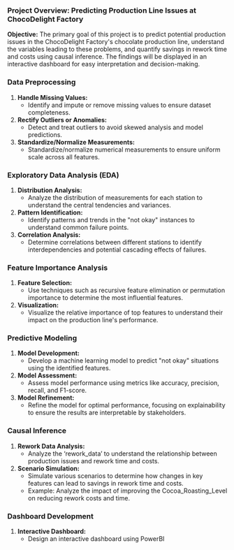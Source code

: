### Project Overview: Predicting Production Line Issues at ChocoDelight Factory

**Objective:**
The primary goal of this project is to predict potential production issues in the ChocoDelight Factory's chocolate production line, understand the variables leading to these problems, and quantify savings in rework time and costs using causal inference. The findings will be displayed in an interactive dashboard for easy interpretation and decision-making.

### Data Preprocessing

1. **Handle Missing Values:**
   - Identify and impute or remove missing values to ensure dataset completeness.
2. **Rectify Outliers or Anomalies:**
   - Detect and treat outliers to avoid skewed analysis and model predictions.
3. **Standardize/Normalize Measurements:**
   - Standardize/normalize numerical measurements to ensure uniform scale across all features.

### Exploratory Data Analysis (EDA)

1. **Distribution Analysis:**
   - Analyze the distribution of measurements for each station to understand the central tendencies and variances.
2. **Pattern Identification:**
   - Identify patterns and trends in the "not okay" instances to understand common failure points.
3. **Correlation Analysis:**
   - Determine correlations between different stations to identify interdependencies and potential cascading effects of failures.

### Feature Importance Analysis

1. **Feature Selection:**
   - Use techniques such as recursive feature elimination or permutation importance to determine the most influential features.
2. **Visualization:**
   - Visualize the relative importance of top features to understand their impact on the production line's performance.

### Predictive Modeling

1. **Model Development:**
   - Develop a machine learning model to predict "not okay" situations using the identified features.
2. **Model Assessment:**
   - Assess model performance using metrics like accuracy, precision, recall, and F1-score.
3. **Model Refinement:**
   - Refine the model for optimal performance, focusing on explainability to ensure the results are interpretable by stakeholders.

### Causal Inference

1. **Rework Data Analysis:**
   - Analyze the ‘rework_data’ to understand the relationship between production issues and rework time and costs.
2. **Scenario Simulation:**
   - Simulate various scenarios to determine how changes in key features can lead to savings in rework time and costs.
   - Example: Analyze the impact of improving the Cocoa_Roasting_Level on reducing rework costs and time.

### Dashboard Development

1. **Interactive Dashboard:**
   - Design an interactive dashboard using PowerBI
